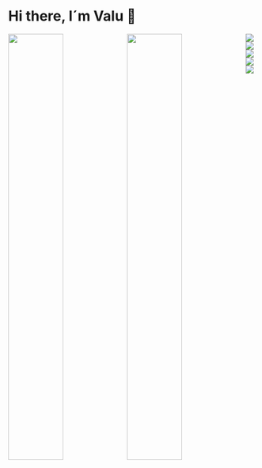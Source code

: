 # Hi there, I´m Valu 👋

<img align="left" width="47%" src="https://github-readme-stats.vercel.app/api?username=ValuONE&show_icons=true&theme=radical" />

<img align="left" width="47%" src="https://github-readme-stats.vercel.app/api/top-langs/?username=ValuONE&layout=compact" />

<img align="left" src="https://img.shields.io/badge/php-%23777BB4.svg?style=for-the-badge&logo=php&logoColor=white" />

<img align="left" src="https://img.shields.io/badge/html5-%23E34F26.svg?style=for-the-badge&logo=html5&logoColor=white" />

<img align="left" src="https://img.shields.io/badge/css3-%231572B6.svg?style=for-the-badge&logo=css3&logoColor=white" />

<img align="left" src="https://img.shields.io/badge/java-%23ED8B00.svg?style=for-the-badge&logo=java&logoColor=white" />

<img align="left" src="https://img.shields.io/badge/mysql-%2300f.svg?style=for-the-badge&logo=mysql&logoColor=white" />
